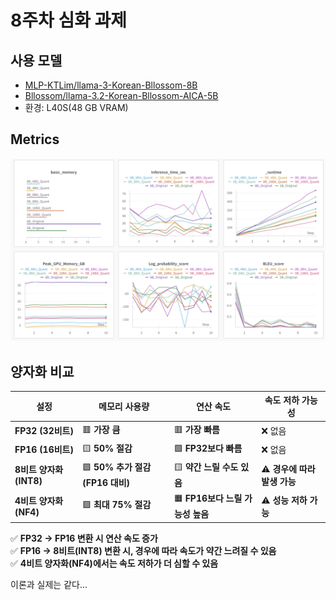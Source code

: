 # 8주차 심화 과제

## 사용 모델
- [MLP-KTLim/llama-3-Korean-Bllossom-8B](https://huggingface.co/MLP-KTLim/llama-3-Korean-Bllossom-8B)
- [Bllossom/llama-3.2-Korean-Bllossom-AICA-5B](https://huggingface.co/Bllossom/llama-3.2-Korean-Bllossom-AICA-5B)
- 환경: L40S(48 GB VRAM)

## Metrics
![result](./img/result.png)

## 양자화 비교

| 설정 | 메모리 사용량 | 연산 속도 | 속도 저하 가능성 |
|------|------------|----------|---------------|
| **FP32 (32비트)** | 🟥 **가장 큼** | 🟥 **가장 빠름** | ❌ 없음 |
| **FP16 (16비트)** | 🟨 **50% 절감** | 🟩 **FP32보다 빠름** | ❌ 없음 |
| **8비트 양자화 (INT8)** | 🟩 **50% 추가 절감 (FP16 대비)** | 🟨 **약간 느릴 수도 있음** | ⚠️ **경우에 따라 발생 가능** |
| **4비트 양자화 (NF4)** | 🟩 **최대 75% 절감** | 🟧 **FP16보다 느릴 가능성 높음** | ⚠️ **성능 저하 가능** |

✅ **FP32 → FP16 변환 시 연산 속도 증가**  
✅ **FP16 → 8비트(INT8) 변환 시, 경우에 따라 속도가 약간 느려질 수 있음**  
✅ **4비트 양자화(NF4)에서는 속도 저하가 더 심할 수 있음**  

이론과 실제는 같다...